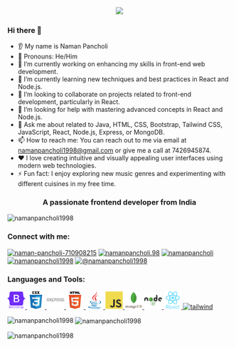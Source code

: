 <p align="center">
  <img src="https://capsule-render.vercel.app/api?type=waving&height=300&color=gradient&text=Hello%20Everyone&desc=Welcome%20to%20My%20Git%20Profile&descAlign=39&descSize=20&descAlignY=67"/>
</p>

### Hi there 👋

- 👂 My name is Naman Pancholi
- 👩 Pronouns: He/Him
- 🔭 I’m currently working on enhancing my skills in front-end web development.
- 🌱 I’m currently learning new techniques and best practices in React and Node.js.
- 🤝 I’m looking to collaborate on projects related to front-end development, particularly in React.
- 🤔 I’m looking for help with mastering advanced concepts in React and Node.js.
- 💬 Ask me about related to Java, HTML, CSS, Bootstrap, Tailwind CSS, JavaScript, React, Node.js, Express, or MongoDB.
- 📫 How to reach me: You can reach out to me via email at namanpancholi1998@gmail.com or give me a call at 7426945874.
- ❤️ I love creating intuitive and visually appealing user interfaces using modern web technologies.
- ⚡ Fun fact: I enjoy exploring new music genres and experimenting with different cuisines in my free time.



<h3 align="center">A passionate frontend developer from India</h3>

<p align="left"> <img src="https://komarev.com/ghpvc/?username=namanpancholi1998&label=Profile%20views&color=0e75b6&style=flat" alt="namanpancholi1998" /> </p>
<!--
<p align="left"> <a href="https://github.com/ryo-ma/github-profile-trophy"><img src="https://github-profile-trophy.vercel.app/?username=namanpancholi1998" alt="namanpancholi1998" /></a> </p>
-->
<h3 align="left">Connect with me:</h3>
<p align="left">
<a href="https://linkedin.com/in/naman-pancholi-710908215" target="blank"><img align="center" src="https://raw.githubusercontent.com/rahuldkjain/github-profile-readme-generator/master/src/images/icons/Social/linked-in-alt.svg" alt="naman-pancholi-710908215" height="30" width="40" /></a>
<a href="https://instagram.com/namanpancholi.98" target="blank"><img align="center" src="https://raw.githubusercontent.com/rahuldkjain/github-profile-readme-generator/master/src/images/icons/Social/instagram.svg" alt="namanpancholi.98" height="30" width="40" /></a>
<a href="https://www.hackerrank.com/namanpancholi" target="blank"><img align="center" src="https://raw.githubusercontent.com/rahuldkjain/github-profile-readme-generator/master/src/images/icons/Social/hackerrank.svg" alt="namanpancholi" height="30" width="40" /></a>
<a href="https://www.leetcode.com/namanpancholi1998" target="blank"><img align="center" src="https://raw.githubusercontent.com/rahuldkjain/github-profile-readme-generator/master/src/images/icons/Social/leet-code.svg" alt="namanpancholi1998" height="30" width="40" /></a>
<a href="https://www.hackerearth.com/@namanpancholi1998" target="blank"><img align="center" src="https://raw.githubusercontent.com/rahuldkjain/github-profile-readme-generator/master/src/images/icons/Social/hackerearth.svg" alt="@namanpancholi1998" height="30" width="40" /></a>
</p>

<h3 align="left">Languages and Tools:</h3>
<p align="left"> <a href="https://getbootstrap.com" target="_blank" rel="noreferrer"> <img src="https://raw.githubusercontent.com/devicons/devicon/master/icons/bootstrap/bootstrap-plain-wordmark.svg" alt="bootstrap" width="40" height="40"/> </a> <a href="https://www.w3schools.com/css/" target="_blank" rel="noreferrer"> <img src="https://raw.githubusercontent.com/devicons/devicon/master/icons/css3/css3-original-wordmark.svg" alt="css3" width="40" height="40"/> </a> <a href="https://expressjs.com" target="_blank" rel="noreferrer"> <img src="https://raw.githubusercontent.com/devicons/devicon/master/icons/express/express-original-wordmark.svg" alt="express" width="40" height="40"/> </a> <a href="https://www.w3.org/html/" target="_blank" rel="noreferrer"> <img src="https://raw.githubusercontent.com/devicons/devicon/master/icons/html5/html5-original-wordmark.svg" alt="html5" width="40" height="40"/> </a> <a href="https://www.java.com" target="_blank" rel="noreferrer"> <img src="https://raw.githubusercontent.com/devicons/devicon/master/icons/java/java-original.svg" alt="java" width="40" height="40"/> </a> <a href="https://developer.mozilla.org/en-US/docs/Web/JavaScript" target="_blank" rel="noreferrer"> <img src="https://raw.githubusercontent.com/devicons/devicon/master/icons/javascript/javascript-original.svg" alt="javascript" width="40" height="40"/> </a> <a href="https://www.mongodb.com/" target="_blank" rel="noreferrer"> <img src="https://raw.githubusercontent.com/devicons/devicon/master/icons/mongodb/mongodb-original-wordmark.svg" alt="mongodb" width="40" height="40"/> </a> <a href="https://nodejs.org" target="_blank" rel="noreferrer"> <img src="https://raw.githubusercontent.com/devicons/devicon/master/icons/nodejs/nodejs-original-wordmark.svg" alt="nodejs" width="40" height="40"/> </a> <a href="https://reactjs.org/" target="_blank" rel="noreferrer"> <img src="https://raw.githubusercontent.com/devicons/devicon/master/icons/react/react-original-wordmark.svg" alt="react" width="40" height="40"/> </a> <a href="https://tailwindcss.com/" target="_blank" rel="noreferrer"> <img src="https://www.vectorlogo.zone/logos/tailwindcss/tailwindcss-icon.svg" alt="tailwind" width="40" height="40"/> </a> </p>

<p><img align="left" src="https://github-readme-stats.vercel.app/api/top-langs?username=namanpancholi1998&show_icons=true&locale=en&layout=compact" alt="namanpancholi1998" /></p>

<p>&nbsp;<img align="center" src="https://github-readme-stats.vercel.app/api?username=namanpancholi1998&show_icons=true&locale=en" alt="namanpancholi1998" /></p>

<p><img align="center" src="https://github-readme-streak-stats.herokuapp.com/?user=namanpancholi1998&" alt="namanpancholi1998" /></p>
